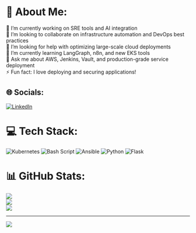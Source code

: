 # 💫 About Me:
🔭 I’m currently working on SRE tools and AI integration<br>👯 I’m looking to collaborate on infrastructure automation and DevOps best practices<br>🤝 I’m looking for help with optimizing large-scale cloud deployments<br>🌱 I’m currently learning LangGraph, n8n, and new EKS tools<br>💬 Ask me about AWS, Jenkins, Vault, and production-grade service deployment<br>⚡ Fun fact: I love deploying and securing applications!


## 🌐 Socials:
[![LinkedIn](https://img.shields.io/badge/LinkedIn-%230077B5.svg?logo=linkedin&logoColor=white)](https://linkedin.com/in/shweta--j) 

# 💻 Tech Stack:
![Kubernetes](https://img.shields.io/badge/kubernetes-%23326ce5.svg?style=for-the-badge&logo=kubernetes&logoColor=white) ![Bash Script](https://img.shields.io/badge/bash_script-%23121011.svg?style=for-the-badge&logo=gnu-bash&logoColor=white) ![Ansible](https://img.shields.io/badge/ansible-%231A1918.svg?style=for-the-badge&logo=ansible&logoColor=white) ![Python](https://img.shields.io/badge/python-3670A0?style=for-the-badge&logo=python&logoColor=ffdd54) ![Flask](https://img.shields.io/badge/flask-%23000.svg?style=for-the-badge&logo=flask&logoColor=white)
# 📊 GitHub Stats:
![](https://github-readme-stats.vercel.app/api?username=Shweta-bit&theme=dark&hide_border=false&include_all_commits=false&count_private=false)<br/>
![](https://nirzak-streak-stats.vercel.app/?user=Shweta-bit&theme=dark&hide_border=false)<br/>
![](https://github-readme-stats.vercel.app/api/top-langs/?username=Shweta-bit&theme=dark&hide_border=false&include_all_commits=false&count_private=false&layout=compact)

---
[![](https://visitcount.itsvg.in/api?id=Shweta-bit&icon=0&color=0)](https://visitcount.itsvg.in)

<!-- Proudly created with GPRM ( https://gprm.itsvg.in ) -->

